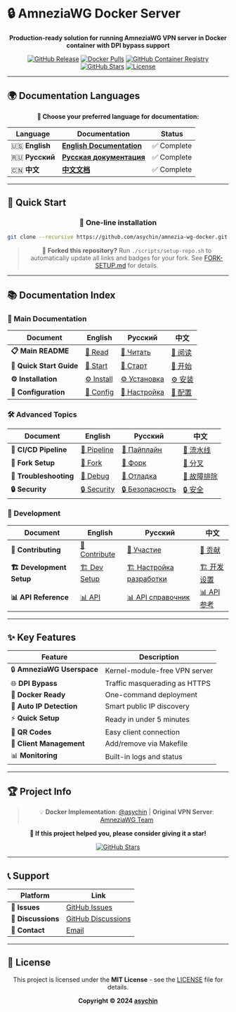 # 🔒 AmneziaWG Docker Server

<div align="center">

**Production-ready solution for running AmneziaWG VPN server in Docker container with DPI bypass support**

[![GitHub Release](https://img.shields.io/github/v/release/asychin/amnezia-wg-docker?style=flat-square&logo=github)](https://github.com/asychin/amnezia-wg-docker/releases)
[![Docker Pulls](https://img.shields.io/docker/pulls/asychin/amnezia-wg-docker?style=flat-square&logo=docker)](https://hub.docker.com/r/asychin/amnezia-wg-docker)
[![GitHub Container Registry](https://img.shields.io/badge/ghcr.io-asychin/amnezia-wg-docker-blue?style=flat-square&logo=docker)](https://github.com/asychin/amnezia-wg-docker/pkgs/container/amnezia-wg-docker)
[![GitHub Stars](https://img.shields.io/github/stars/asychin/amnezia-wg-docker?style=flat-square&logo=github)](https://github.com/asychin/amnezia-wg-docker/stargazers)
[![License](https://img.shields.io/github/license/asychin/amnezia-wg-docker?style=flat-square)](https://github.com/asychin/amnezia-wg-docker/blob/main/LICENSE)

</div>

---

## 🌍 Documentation Languages

<div align="center">

**📖 Choose your preferred language for documentation:**

| Language | Documentation | Status |
|----------|---------------|--------|
| 🇺🇸 **English** | **[English Documentation](docs/en/README.md)** | ✅ Complete |
| 🇷🇺 **Русский** | **[Русская документация](docs/ru/README.md)** | ✅ Complete |
| 🇨🇳 **中文** | **[中文文档](docs/zh/README.md)** | ✅ Complete |

</div>

---

## 🚀 Quick Start

<div align="center">

### 🐳 One-line installation

```bash
git clone --recursive https://github.com/asychin/amnezia-wg-docker.git && cd amnezia-wg-docker && make build && make up
```

> 🍴 **Forked this repository?** Run `./scripts/setup-repo.sh` to automatically update all links and badges for your fork. See [FORK-SETUP.md](FORK-SETUP.md) for details.

</div>

---

## 📚 Documentation Index

### 📖 Main Documentation

| Document | English | Русский | 中文 |
|----------|---------|---------|------|
| **📋 Main README** | [📖 Read](docs/en/README.md) | [📖 Читать](docs/ru/README.md) | [📖 阅读](docs/zh/README.md) |
| **🚀 Quick Start Guide** | [🚀 Start](docs/en/quick-start.md) | [🚀 Старт](docs/ru/quick-start.md) | [🚀 开始](docs/zh/quick-start.md) |
| **⚙️ Installation** | [⚙️ Install](docs/en/installation.md) | [⚙️ Установка](docs/ru/installation.md) | [⚙️ 安装](docs/zh/installation.md) |
| **🔧 Configuration** | [🔧 Config](docs/en/configuration.md) | [🔧 Настройка](docs/ru/configuration.md) | [🔧 配置](docs/zh/configuration.md) |

### 🛠️ Advanced Topics

| Document | English | Русский | 中文 |
|----------|---------|---------|------|
| **🔄 CI/CD Pipeline** | [🔄 Pipeline](docs/en/pipeline.md) | [🔄 Пайплайн](docs/ru/pipeline.md) | [🔄 流水线](docs/zh/pipeline.md) |
| **🍴 Fork Setup** | [🍴 Fork](docs/en/fork-setup.md) | [🍴 Форк](docs/ru/fork-setup.md) | [🍴 分叉](docs/zh/fork-setup.md) |
| **🐛 Troubleshooting** | [🐛 Debug](docs/en/troubleshooting.md) | [🐛 Отладка](docs/ru/troubleshooting.md) | [🐛 故障排除](docs/zh/troubleshooting.md) |
| **🔒 Security** | [🔒 Security](docs/en/security.md) | [🔒 Безопасность](docs/ru/security.md) | [🔒 安全](docs/zh/security.md) |

### 👥 Development

| Document | English | Русский | 中文 |
|----------|---------|---------|------|
| **🤝 Contributing** | [🤝 Contribute](docs/en/contributing.md) | [🤝 Участие](docs/ru/contributing.md) | [🤝 贡献](docs/zh/contributing.md) |
| **🏗️ Development Setup** | [🏗️ Dev Setup](docs/en/development.md) | [🏗️ Настройка разработки](docs/ru/development.md) | [🏗️ 开发设置](docs/zh/development.md) |
| **📊 API Reference** | [📊 API](docs/en/api.md) | [📊 API справочник](docs/ru/api.md) | [📊 API参考](docs/zh/api.md) |

---

## ✨ Key Features

<div align="center">

| Feature | Description |
|---------|-------------|
| 🔒 **AmneziaWG Userspace** | Kernel-module-free VPN server |
| 🌐 **DPI Bypass** | Traffic masquerading as HTTPS |
| 🐳 **Docker Ready** | One-command deployment |
| 🎯 **Auto IP Detection** | Smart public IP discovery |
| ⚡ **Quick Setup** | Ready in under 5 minutes |
| 📱 **QR Codes** | Easy client connection |
| 🔧 **Client Management** | Add/remove via Makefile |
| 📊 **Monitoring** | Built-in logs and status |

</div>

---

## 🏆 Project Info

<div align="center">

> 💡 **Docker Implementation**: [@asychin](https://github.com/asychin) | **Original VPN Server**: [AmneziaWG Team](https://github.com/amnezia-vpn)

**🌟 If this project helped you, please consider giving it a star!**

[![GitHub Stars](https://img.shields.io/github/stars/asychin/amnezia-wg-docker?style=for-the-badge&logo=github)](https://github.com/asychin/amnezia-wg-docker/stargazers)

</div>

---

## 📞 Support

<div align="center">

| Platform | Link |
|----------|------|
| 🐛 **Issues** | [GitHub Issues](https://github.com/asychin/amnezia-wg-docker/issues) |
| 💬 **Discussions** | [GitHub Discussions](https://github.com/asychin/amnezia-wg-docker/discussions) |
| 📧 **Contact** | [Email](mailto:asychin@users.noreply.github.com) |

</div>

---

## 📄 License

<div align="center">

This project is licensed under the **MIT License** - see the [LICENSE](LICENSE) file for details.

**Copyright © 2024 [asychin](https://github.com/asychin)**

</div>
